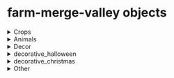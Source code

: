# farm-merge-valley objects
<details>
<summary>Crops</summary>
  
| object name | code name | image |
| --- | --- | --- |
|  | avocado_1 | ![avocado_1](image/crops/avocado_1.png) |
|  | avocado_2 | ![avocado_2](image/crops/avocado_2.png) |
|  | avocado_3 | ![avocado_3](image/crops/avocado_3.png) |
|  | avocado_4 | ![avocado_4](image/crops/avocado_4.png) |
|  | carrot_1 | ![carrot_1](image/crops/carrot_1.png) |
|  | carrot_2 | ![carrot_2](image/crops/carrot_2.png) |
|  | carrot_3 | ![carrot_3](image/crops/carrot_3.png) |
|  | carrot_4 | ![carrot_4](image/crops/carrot_4.png) |
|  | coffee_1 | ![coffee_1](image/crops/coffee_1.png) |
|  | coffee_2 | ![coffee_2](image/crops/coffee_2.png) |
|  | coffee_3 | ![coffee_3](image/crops/coffee_3.png) |
|  | coffee_4 | ![coffee_4](image/crops/coffee_4.png) |
|  | corn_1 | ![corn_1](image/crops/corn_1.png) |
|  | corn_2 | ![corn_2](image/crops/corn_2.png) |
|  | corn_3 | ![corn_3](image/crops/corn_3.png) |
|  | corn_4 | ![corn_4](image/crops/corn_4.png) |
|  | soybeans_1 | ![soybeans_1](image/crops/soybeans_1.png) |
|  | soybeans_2 | ![soybeans_2](image/crops/soybeans_2.png) |
|  | soybeans_3 | ![soybeans_3](image/crops/soybeans_3.png) |
|  | soybeans_4 | ![soybeans_4](image/crops/soybeans_4.png) |
|  | sugarcane_1 | ![sugarcane_1](image/crops/sugarcane_1.png) |
|  | sugarcane_2 | ![sugarcane_2](image/crops/sugarcane_2.png) |
|  | sugarcane_3 | ![sugarcane_3](image/crops/sugarcane_3.png) |
|  | sugarcane_4 | ![sugarcane_4](image/crops/sugarcane_4.png) |
|  | sunflower_1 | ![sunflower_1](image/crops/sunflower_1.png) |
|  | sunflower_2 | ![sunflower_2](image/crops/sunflower_2.png) |
|  | sunflower_3 | ![sunflower_3](image/crops/sunflower_3.png) |
|  | sunflower_4 | ![sunflower_4](image/crops/sunflower_4.png) |
|  | tomato_1 | ![tomato_1](image/crops/tomato_1.png) |
|  | tomato_2 | ![tomato_2](image/crops/tomato_2.png) |
|  | tomato_3 | ![tomato_3](image/crops/tomato_3.png) |
|  | tomato_4 | ![tomato_4](image/crops/tomato_4.png) |
|  | wheat_1 | ![wheat_1](image/crops/wheat_1.png) |
|  | wheat_2 | ![wheat_2](image/crops/wheat_2.png) |
|  | wheat_3 | ![wheat_3](image/crops/wheat_3.png) |
|  | wheat_4 | ![wheat_4](image/crops/wheat_4.png) |

</details>

<details>
<summary>Animals</summary>

| object name | code name | image |
| --- | --- | --- |
|  | chicken_1 | ![chicken_1](image/animal/chicken_1.png) |
|  | chicken_2 | ![chicken_2](image/animal/chicken_2.png) |
|  | chicken_3 | ![chicken_3](image/animal/chicken_3.png) |
|  | chicken_4 | ![chicken_4](image/animal/chicken_4.png) |
|  | cow_1 | ![cow_1](image/animal/cow_1.png) |
|  | cow_2 | ![cow_2](image/animal/cow_2.png) |
|  | cow_3 | ![cow_3](image/animal/cow_3.png) |
|  | cow_4 | ![cow_4](image/animal/cow_4.png) |
|  | deer_1 | ![deer_1](image/animal/deer_1.png) |
|  | deer_2 | ![deer_2](image/animal/deer_2.png) |
|  | deer_3 | ![deer_3](image/animal/deer_3.png) |
|  | deer_4 | ![deer_4](image/animal/deer_4.png) |
|  | goat_1 | ![goat_1](image/animal/goat_1.png) |
|  | goat_2 | ![goat_2](image/animal/goat_2.png) |
|  | goat_3 | ![goat_3](image/animal/goat_3.png) |
|  | goat_4 | ![goat_4](image/animal/goat_4.png) |
|  | pig_1 | ![pig_1](image/animal/pig_1.png) |
|  | pig_2 | ![pig_2](image/animal/pig_2.png) |
|  | pig_3 | ![pig_3](image/animal/pig_3.png) |
|  | pig_4 | ![pig_4](image/animal/pig_4.png) |
|  | sheep_1 | ![sheep_1](image/animal/sheep_1.png) |
|  | sheep_2 | ![sheep_2](image/animal/sheep_2.png) |
|  | sheep_3 | ![sheep_3](image/animal/sheep_3.png) |
|  | sheep_4 | ![sheep_4](image/animal/sheep_4.png) |
|  | trufflepig_1 | ![trufflepig_1](image/animal/trufflepig_1.png) |
|  | trufflepig_2 | ![trufflepig_2](image/animal/trufflepig_2.png) |
|  | trufflepig_3 | ![trufflepig_3](image/animal/trufflepig_3.png) |
|  | trufflepig_4 | ![trufflepig_4](image/animal/trufflepig_4.png) |

</details>

<details>
<summary>Decor</summary>

| object name | code name | image |
| --- | --- | --- |
|  | bakery | ![bakery](image/decorative/bakery.png) |
|  | barista | ![barista](image/decorative/barista.png) |
|  | bbq | ![bbq](image/decorative/bbq.png) |
|  | building_avocadofiesta | ![building_avocadofiesta](image/decorative/building_avocadofiesta.png) |
|  | building_trufflelicious | ![building_trufflelicious](image/decorative/building_trufflelicious.png) |
|  | dairy | ![dairy](image/decorative/dairy.png) |
|  | loom | ![loom](image/decorative/loom.png) |
|  | market | ![market](image/decorative/market.png) |
|  | museum | ![museum](image/decorative/museum.png) |
|  | sweets | ![sweets](image/decorative/sweets.png) |
|  | decorative_barn | ![decorative_barn](image/decorative/decorative_barn.png) |
|  | decorative_birdshouse | ![decorative_birdshouse](image/decorative/decorative_birdshouse.png) |
|  | decorative_chickencoop | ![decorative_chickencoop](image/decorative/decorative_chickencoop.png) |
|  | decorative_doghouse | ![decorative_doghouse](image/decorative/decorative_doghouse.png) |
|  | decorative_farmhouse | ![decorative_farmhouse](image/decorative/decorative_farmhouse.png) |
|  | decorative_feedingtrough | ![decorative_feedingtrough](image/decorative/decorative_feedingtrough.png) |
|  | decorative_flowerpots | ![decorative_flowerpots](image/decorative/decorative_flowerpots.png) |
|  | decorative_fountain | ![decorative_fountain](image/decorative/decorative_fountain.png) |
|  | decorative_haywagon | ![decorative_haywagon](image/decorative/decorative_haywagon.png) |
|  | decorative_lamppost | ![decorative_lamppost](image/decorative/decorative_lamppost.png) |
|  | decorative_milktank | ![decorative_milktank](image/decorative/decorative_milktank.png) |
|  | decorative_picknicktable | ![decorative_picknicktable](image/decorative/decorative_picknicktable.png) |
|  | decorative_shed | ![decorative_shed](image/decorative/decorative_shed.png) |
|  | decorative_silo | ![decorative_silo](image/decorative/decorative_silo.png) |
|  | decorative_stoneflowerpot | ![decorative_stoneflowerpot](image/decorative/decorative_stoneflowerpot.png) |
|  | decorative_toilet | ![decorative_toilet](image/decorative/decorative_toilet.png) |
|  | decorative_watertower | ![decorative_watertower](image/decorative/decorative_watertower.png) |
|  | decorative_well | ![decorative_well](image/decorative/decorative_well.png) |
|  | decorative_windmill | ![decorative_windmill](image/decorative/decorative_windmill.png) |
|  | trainstation | ![trainstation](image/decorative/trainstation.png) |
|  | delivery_cargo | ![delivery_cargo](image/decorative/delivery_cargo.png) |
|  | delivery_truck | ![delivery_truck](image/decorative/delivery_truck.png) |
|  | traintrack_stop | ![traintrack_stop](image/decorative/traintrack_stop.png) |


</details>

<details>
<summary>decorative_halloween</summary>

| object name | code name | image |
| --- | --- | --- |
|  | decorative_halloween_blackcat | ![decorative_halloween_blackcat](image/decorative_halloween/decorative_halloween_blackcat.png) |
|  | decorative_halloween_cauldron | ![decorative_halloween_cauldron](image/decorative_halloween/decorative_halloween_cauldron.png) |
|  | decorative_halloween_ghosts | ![decorative_halloween_ghosts](image/decorative_halloween/decorative_halloween_ghosts.png) |
|  | decorative_halloween_grandfatherclock | ![decorative_halloween_grandfatherclock](image/decorative_halloween/decorative_halloween_grandfatherclock.png) |
|  | decorative_halloween_grave01 | ![decorative_halloween_grave01](image/decorative_halloween/decorative_halloween_grave01.png) |
|  | decorative_halloween_grave02 | ![decorative_halloween_grave02](image/decorative_halloween/decorative_halloween_grave02.png) |
|  | decorative_halloween_graveyard | ![decorative_halloween_graveyard](image/decorative_halloween/decorative_halloween_graveyard.png) |
|  | decorative_halloween_hauntedhouse | ![decorative_halloween_hauntedhouse](image/decorative_halloween/decorative_halloween_hauntedhouse.png) |
|  | decorative_halloween_pumpkinpatchbig | ![decorative_halloween_pumpkinpatchbig](image/decorative_halloween/decorative_halloween_pumpkinpatchbig.png) |
|  | decorative_halloween_pumpkins01 | ![decorative_halloween_pumpkins01](image/decorative_halloween/decorative_halloween_pumpkins01.png) |
|  | decorative_halloween_pumpkins02 | ![decorative_halloween_pumpkins02](image/decorative_halloween/decorative_halloween_pumpkins02.png) |
|  | decorative_halloween_pumpkins03 | ![decorative_halloween_pumpkins03](image/decorative_halloween/decorative_halloween_pumpkins03.png) |
|  | decorative_halloween_pumpkins04 | ![decorative_halloween_pumpkins04](image/decorative_halloween/decorative_halloween_pumpkins04.png) |
|  | decorative_halloween_skeletonbench | ![decorative_halloween_skeletonbench](image/decorative_halloween/decorative_halloween_skeletonbench.png) |
|  | decorative_halloween_skeletoncarousel | ![decorative_halloween_skeletoncarousel](image/decorative_halloween/decorative_halloween_skeletoncarousel.png) |
|  | decorative_halloween_skeletonpicnic | ![decorative_halloween_skeletonpicnic](image/decorative_halloween/decorative_halloween_skeletonpicnic.png) |
|  | decorative_halloween_skullaltar | ![decorative_halloween_skullaltar](image/decorative_halloween/decorative_halloween_skullaltar.png) |
|  | decorative_halloween_treeface | ![decorative_halloween_treeface](image/decorative_halloween/decorative_halloween_treeface.png) |
|  | decorative_halloween_well | ![decorative_halloween_well](image/decorative_halloween/decorative_halloween_well.png) |

</details>

<details>
<summary>decorative_christmas</summary>

| object name | code name | image |
| --- | --- | --- |
|  | decorative_christmas_candygate | ![decorative_christmas_candygate](image/decorative_christmas/decorative_christmas_candygate.png) |
|  | decorative_christmas_elfmail | ![decorative_christmas_elfmail](image/decorative_christmas/decorative_christmas_elfmail.png) |
|  | decorative_christmas_elfteddy | ![decorative_christmas_elfteddy](image/decorative_christmas/decorative_christmas_elfteddy.png) |
|  | decorative_christmas_elftrain | ![decorative_christmas_elftrain](image/decorative_christmas/decorative_christmas_elftrain.png) |
|  | decorative_christmas_fireplace | ![decorative_christmas_fireplace](image/decorative_christmas/decorative_christmas_fireplace.png) |
|  | decorative_christmas_gift01 | ![decorative_christmas_gift01](image/decorative_christmas/decorative_christmas_gift01.png) |
|  | decorative_christmas_gift02 | ![decorative_christmas_gift02](image/decorative_christmas/decorative_christmas_gift02.png) |
|  | decorative_christmas_gift03 | ![decorative_christmas_gift03](image/decorative_christmas/decorative_christmas_gift03.png) |
|  | decorative_christmas_gingerbell | ![decorative_christmas_gingerbell](image/decorative_christmas/decorative_christmas_gingerbell.png) |
|  | decorative_christmas_gingerbreadhouse | ![decorative_christmas_gingerbreadhouse](image/decorative_christmas/decorative_christmas_gingerbreadhouse.png) |
|  | decorative_christmas_gingerbreadhousesmall | ![decorative_christmas_gingerbreadhousesmall](image/decorative_christmas/decorative_christmas_gingerbreadhousesmall.png) |
|  | decorative_christmas_gingerbreadsnow | ![decorative_christmas_gingerbreadsnow](image/decorative_christmas/decorative_christmas_gingerbreadsnow.png) |
|  | decorative_christmas_nutcracker | ![decorative_christmas_nutcracker](image/decorative_christmas/decorative_christmas_nutcracker.png) |
|  | decorative_christmas_santagift | ![decorative_christmas_santagift](image/decorative_christmas/decorative_christmas_santagift.png) |
|  | decorative_christmas_santamail | ![decorative_christmas_santamail](image/decorative_christmas/decorative_christmas_santamail.png) |
|  | decorative_christmas_sleigh | ![decorative_christmas_sleigh](image/decorative_christmas/decorative_christmas_sleigh.png) |
|  | decorative_christmas_snowcaroling | ![decorative_christmas_snowcaroling](image/decorative_christmas/decorative_christmas_snowcaroling.png) |
|  | decorative_christmas_snowdinner | ![decorative_christmas_snowdinner](image/decorative_christmas/decorative_christmas_snowdinner.png) |
|  | decorative_christmas_snowfight | ![decorative_christmas_snowfight](image/decorative_christmas/decorative_christmas_snowfight.png) |
|  | decorative_christmas_snowgifting | ![decorative_christmas_snowgifting](image/decorative_christmas/decorative_christmas_snowgifting.png) |
|  | decorative_christmas_snowglobe | ![decorative_christmas_snowglobe](image/decorative_christmas/decorative_christmas_snowglobe.png) |
|  | decorative_christmas_snowjello | ![decorative_christmas_snowjello](image/decorative_christmas/decorative_christmas_snowjello.png) |
|  | decorative_christmas_snowlantern | ![decorative_christmas_snowlantern](image/decorative_christmas/decorative_christmas_snowlantern.png) |
|  | decorative_christmas_snowreindeer | ![decorative_christmas_snowreindeer](image/decorative_christmas/decorative_christmas_snowreindeer.png) |
|  | decorative_christmas_snowtelescope | ![decorative_christmas_snowtelescope](image/decorative_christmas/decorative_christmas_snowtelescope.png) |
|  | decorative_christmas_treebig | ![decorative_christmas_treebig](image/decorative_christmas/decorative_christmas_treebig.png) |
|  | golden_christmas_tree_1 | ![golden_christmas_tree_1](image/decorative_christmas/golden_christmas_tree_1.png) |
|  | golden_christmas_tree_2 | ![golden_christmas_tree_2](image/decorative_christmas/golden_christmas_tree_2.png) |
|  | golden_christmas_tree_3 | ![golden_christmas_tree_3](image/decorative_christmas/golden_christmas_tree_3.png) |
|  | golden_christmas_tree_4 | ![golden_christmas_tree_4](image/decorative_christmas/golden_christmas_tree_4.png) |
|  | golden_jingleball_1 | ![golden_jingleball_1](image/decorative_christmas/golden_jingleball_1.png) |
|  | golden_jingleball_2 | ![golden_jingleball_2](image/decorative_christmas/golden_jingleball_2.png) |
|  | golden_jingleball_3 | ![golden_jingleball_3](image/decorative_christmas/golden_jingleball_3.png) |
|  | golden_jingleball_4 | ![golden_jingleball_4](image/decorative_christmas/golden_jingleball_4.png) |

</details>

<details>
<summary>Other</summary>

| object name | code name | image |
| --- | --- | --- |
|  | ticket | ![ticket](image/other/ticket.png) |
|  | coin_1 | ![coin_1](image/other/coin_1.png) |
|  | coin_2 | ![coin_2](image/other/coin_2.png) |
|  | coin_3 | ![coin_3](image/other/coin_3.png) |
|  | coin_4 | ![coin_4](image/other/coin_4.png) |
|  | coin_5 | ![coin_5](image/other/coin_5.png) |
|  | coin_6 | ![coin_6](image/other/coin_6.png) |
|  | coin_7 | ![coin_7](image/other/coin_7.png) |
|  | coin_8 | ![coin_8](image/other/coin_8.png) |
|  | crate_1 | ![crate_1](image/other/crate_1.png) |
|  | crate_2 | ![crate_2](image/other/crate_2.png) |
|  | energy_1 | ![energy_1](image/other/energy_1.png) |
|  | energy_2 | ![energy_2](image/other/energy_2.png) |
|  | energy_3 | ![energy_3](image/other/energy_3.png) |
|  | energy_4 | ![energy_4](image/other/energy_4.png) |
|  | gem_1 | ![gem_1](image/other/gem_1.png) |
|  | gem_2 | ![gem_2](image/other/gem_2.png) |
|  | gem_3 | ![gem_3](image/other/gem_3.png) |
|  | gem_4 | ![gem_4](image/other/gem_4.png) |
|  | gem_5 | ![gem_5](image/other/gem_5.png) |
|  | gem_6 | ![gem_6](image/other/gem_6.png) |
|  | stone_1 | ![stone_1](image/other/stone_1.png) |
|  | stone_2 | ![stone_2](image/other/stone_2.png) |
|  | stone_3 | ![stone_3](image/other/stone_3.png) |
|  | stone_4 | ![stone_4](image/other/stone_4.png) |
|  | stone_5 | ![stone_5](image/other/stone_5.png) |
|  | stone_6 | ![stone_6](image/other/stone_6.png) |
|  | stone_7 | ![stone_7](image/other/stone_7.png) |
|  | stone_8 | ![stone_8](image/other/stone_8.png) |
|  | wood_1 | ![wood_1](image/other/wood_1.png) |
|  | wood_2 | ![wood_2](image/other/wood_2.png) |
|  | wood_3 | ![wood_3](image/other/wood_3.png) |
|  | wood_4 | ![wood_4](image/other/wood_4.png) |
|  | wood_5 | ![wood_5](image/other/wood_5.png) |
|  | wood_6 | ![wood_6](image/other/wood_6.png) |
|  | wood_7 | ![wood_7](image/other/wood_7.png) |
|  | wood_8 | ![wood_8](image/other/wood_8.png) |
|  | tool_1 | ![tool_1](image/other/tool_1.png) |
|  | tool_2 | ![tool_2](image/other/tool_2.png) |
|  | tool_3 | ![tool_3](image/other/tool_3.png) |
|  | tool_4 | ![tool_4](image/other/tool_4.png) |
|  | tool_5 | ![tool_5](image/other/tool_5.png) |
|  | tool_6 | ![tool_6](image/other/tool_6.png) |
|  | tool_7 | ![tool_7](image/other/tool_7.png) |
|  | tool_8 | ![tool_8](image/other/tool_8.png) |
|  | tool_9 | ![tool_9](image/other/tool_9.png) |
|  | tool_10 | ![tool_10](image/other/tool_10.png) |
|  | toolbox_small | ![toolbox_small](image/other/toolbox_small.png) |
|  | toolbox_medium | ![toolbox_medium](image/other/toolbox_medium.png) |
|  | toolbox_large | ![toolbox_large](image/other/toolbox_large.png) |
|  | reward_key_bronze | ![reward_key_bronze](image/other/reward_key_bronze.png) |
|  | reward_key_silver | ![reward_key_silver](image/other/reward_key_silver.png) |
|  | reward_key_gold | ![reward_key_gold](image/other/reward_key_gold.png) |
|  | reward_crate_chest_bronze | ![reward_crate_chest_bronze](image/other/reward_crate_chest_bronze.png) |
|  | reward_crate_chest_silver | ![reward_crate_chest_silver](image/other/reward_crate_chest_silver.png) |
|  | reward_crate_chest_gold | ![reward_crate_chest_gold](image/other/reward_crate_chest_gold.png) |
|  | golden_carrot | ![golden_carrot](image/other/golden_carrot.png) |
|  | golden_pumpkin | ![golden_pumpkin](image/other/golden_pumpkin.png) |
|  | reward_crate_key_golden_carrot | ![reward_crate_key_golden_carrot](image/other/reward_crate_key_golden_carrot.png) |
|  | reward_crate_golden_carrot | ![reward_crate_golden_carrot](image/other/reward_crate_golden_carrot.png) |
|  | reward_crate_key_golden_pumpkin | ![reward_crate_key_golden_pumpkin](image/other/reward_crate_key_golden_pumpkin.png) |
|  | reward_crate_golden_pumpkin | ![reward_crate_golden_pumpkin](image/other/reward_crate_golden_pumpkin.png) |
|  | reward_crate_key_jingleballs | ![reward_crate_key_jingleballs](image/other/reward_crate_key_jingleballs.png) |
|  | reward_crate_jingleballs | ![reward_crate_jingleballs](image/other/reward_crate_jingleballs.png) |
|  | rock_small | ![rock_small](image/other/rock_small.png) |
|  | rock_medium | ![rock_medium](image/other/rock_medium.png) |
|  | rock_large | ![rock_large](image/other/rock_large.png) |
|  | tree_small | ![tree_small](image/other/tree_small.png) |
|  | tree_medium | ![tree_medium](image/other/tree_medium.png) |
|  | tree_large | ![tree_large](image/other/tree_large.png) |

</details>
